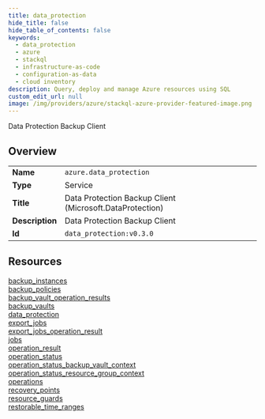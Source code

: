 ```yaml
---
title: data_protection
hide_title: false
hide_table_of_contents: false
keywords:
  - data_protection
  - azure
  - stackql
  - infrastructure-as-code
  - configuration-as-data
  - cloud inventory
description: Query, deploy and manage Azure resources using SQL
custom_edit_url: null
image: /img/providers/azure/stackql-azure-provider-featured-image.png
---
```

Data Protection Backup Client  
    

## Overview
<table><tbody>
<tr><td><b>Name</b></td><td><code>azure.data_protection</code></td></tr>
<tr><td><b>Type</b></td><td>Service</td></tr>
<tr><td><b>Title</b></td><td>Data Protection Backup Client (Microsoft.DataProtection)</td></tr>
<tr><td><b>Description</b></td><td>Data Protection Backup Client</td></tr>
<tr><td><b>Id</b></td><td><code>data_protection:v0.3.0</code></td></tr>
</tbody></table>

## Resources
<div class="row">
<div class="providerDocColumn">
<a href="/providers/azure/data_protection/backup_instances/">backup_instances</a><br />
<a href="/providers/azure/data_protection/backup_policies/">backup_policies</a><br />
<a href="/providers/azure/data_protection/backup_vault_operation_results/">backup_vault_operation_results</a><br />
<a href="/providers/azure/data_protection/backup_vaults/">backup_vaults</a><br />
<a href="/providers/azure/data_protection/data_protection/">data_protection</a><br />
<a href="/providers/azure/data_protection/export_jobs/">export_jobs</a><br />
<a href="/providers/azure/data_protection/export_jobs_operation_result/">export_jobs_operation_result</a><br />
<a href="/providers/azure/data_protection/jobs/">jobs</a><br />
</div>
<div class="providerDocColumn">
<a href="/providers/azure/data_protection/operation_result/">operation_result</a><br />
<a href="/providers/azure/data_protection/operation_status/">operation_status</a><br />
<a href="/providers/azure/data_protection/operation_status_backup_vault_context/">operation_status_backup_vault_context</a><br />
<a href="/providers/azure/data_protection/operation_status_resource_group_context/">operation_status_resource_group_context</a><br />
<a href="/providers/azure/data_protection/operations/">operations</a><br />
<a href="/providers/azure/data_protection/recovery_points/">recovery_points</a><br />
<a href="/providers/azure/data_protection/resource_guards/">resource_guards</a><br />
<a href="/providers/azure/data_protection/restorable_time_ranges/">restorable_time_ranges</a><br />
</div>
</div>
